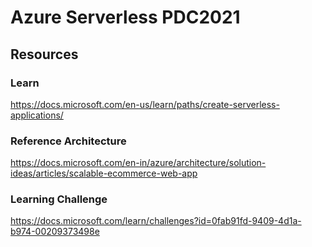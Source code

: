 # Azure Serverless PDC2021

## Resources

### Learn 
https://docs.microsoft.com/en-us/learn/paths/create-serverless-applications/

### Reference Architecture
https://docs.microsoft.com/en-in/azure/architecture/solution-ideas/articles/scalable-ecommerce-web-app 

### Learning Challenge
https://docs.microsoft.com/learn/challenges?id=0fab91fd-9409-4d1a-b974-00209373498e


